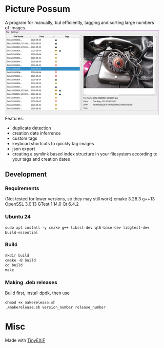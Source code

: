 # Picture Possum
A program for manually, but efficiently, tagging and sorting large numbers of images.
![Screenshot of the UI](res/ui.png)
Features:
 - duplicate detection
 - creation date inferrence
 - custom tags
 - keyboad shortcuts to quickly tag images
 - json export
 - creating a symlink based index structure in your filesystem according to your tags and creation dates
## Development
### Requirements
(Not tested for lower versions, so they may still work)
cmake 3.28.3
g++13
OpenSSL 3.0.13
GTest 1.14.0
Qt 6.4.2

### Ubuntu 24
```
sudo apt install -y cmake g++ libssl-dev qt6-base-dev libgtest-dev build-essential 
```

### Build
```
mkdir build
cmake -B build
cd build
make
```

### Making .deb releases
Build first, install dpdk, then use 
```
chmod +x makerelease.sh
./makerelease.sh version_number release_number
```

# Misc
Made with [TinyEXIF](https://github.com/cdcseacave/TinyEXIF)
